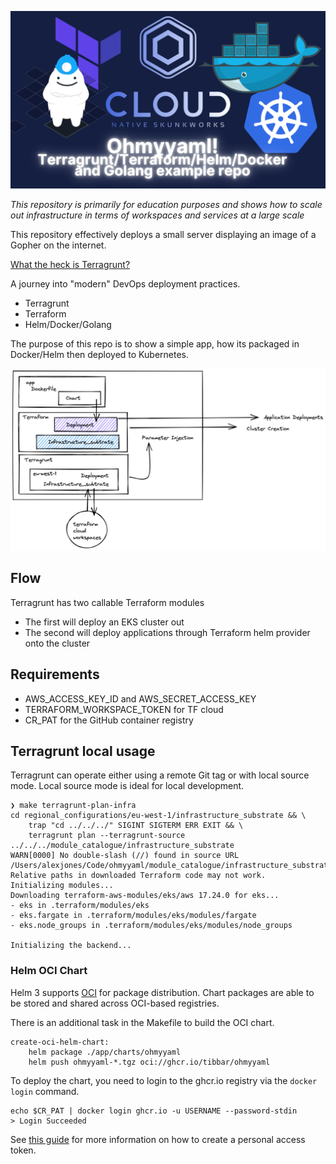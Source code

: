 [![ohmyyaml](./images/Ohmyyaml!.png)](https://youtu.be/AktpY84UBAk "Ohmyyaml!")

_This repository is primarily for education purposes and shows how to scale out infrastructure in terms of workspaces and services at a large scale_

This repository effectively deploys a small server displaying an image of a Gopher on the internet.

[What the heck is Terragrunt?](https://youtu.be/LuKYu9ASGyo)

A journey into "modern" DevOps deployment practices.
- Terragrunt
- Terraform
- Helm/Docker/Golang

The purpose of this repo is to show a simple app, how its packaged in Docker/Helm then deployed to Kubernetes.

<img src="images/example.png" width="700">

## Flow

Terragrunt has two callable Terraform modules
- The first will deploy an EKS cluster out
- The second will deploy applications through Terraform helm provider onto the cluster 

## Requirements

- AWS_ACCESS_KEY_ID and AWS_SECRET_ACCESS_KEY
- TERRAFORM_WORKSPACE_TOKEN for TF cloud
- CR_PAT for the GitHub container registry

## Terragrunt local usage

Terragrunt can operate either using a remote Git tag or with local source mode.
Local source mode is ideal for local development.


```
❯ make terragrunt-plan-infra
cd regional_configurations/eu-west-1/infrastructure_substrate && \
	trap "cd ../../../" SIGINT SIGTERM ERR EXIT && \
	terragrunt plan --terragrunt-source ../../../module_catalogue/infrastructure_substrate
WARN[0000] No double-slash (//) found in source URL /Users/alexjones/Code/ohmyyaml/module_catalogue/infrastructure_substrate. Relative paths in downloaded Terraform code may not work.
Initializing modules...
Downloading terraform-aws-modules/eks/aws 17.24.0 for eks...
- eks in .terraform/modules/eks
- eks.fargate in .terraform/modules/eks/modules/fargate
- eks.node_groups in .terraform/modules/eks/modules/node_groups

Initializing the backend...
```

### Helm OCI Chart

Helm 3 supports [OCI](https://helm.sh/docs/topics/registries/) for package distribution. Chart packages are able to 
be stored and shared across OCI-based registries.

There is an additional task in the Makefile to build the OCI chart.

```
create-oci-helm-chart:
	helm package ./app/charts/ohmyyaml
	helm push ohmyyaml-*.tgz oci://ghcr.io/tibbar/ohmyyaml
```

To deploy the chart, you need to login to the ghcr.io registry via the `docker login` command.

```
echo $CR_PAT | docker login ghcr.io -u USERNAME --password-stdin
> Login Succeeded 
```

See [this guide](https://docs.github.com/en/packages/working-with-a-github-packages-registry/working-with-the-container-registry)
for more information on how to create a personal access token.
